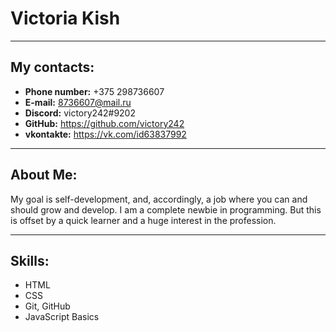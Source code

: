 # Victoria Kish
***
## My contacts:
* **Phone number:** +375 298736607
* **E-mail:** 8736607@mail.ru
* **Discord:** victory242#9202
* **GitHub:** https://github.com/victory242
* **vkontakte:** https://vk.com/id63837992
___
## About Me:
My goal is self-development, and, accordingly, a job where you can and should grow and develop.
I am a complete newbie in programming. But this is offset by a quick learner and a huge interest in the profession.
___
## Skills:

* HTML
* CSS
* Git, GitHub
* JavaScript Basics
